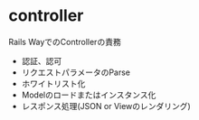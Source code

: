 # controller
Rails WayでのControllerの責務
- 認証、認可
- リクエストパラメータのParse
- ホワイトリスト化
- Modelのロードまたはインスタンス化
- レスポンス処理(JSON or Viewのレンダリング)